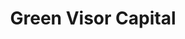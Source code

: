 ---
layout: firm_page
title: "Green Visor Capital"
id: "greenvisorcapital.com"
permalink: "/greenvisorcapitalgreenvisorcapital.com/"
website: "https://www.greenvisorcapital.com"
offices: "San Francisco (United States), New York City (United States), Seattle (United States)"
investment_stages: "Seed, Series A"
portfolio_companies: "Flutterwave, RentSpree, Nowsta, OneChronos, Simpl, Polygon, Order.co, Imandra, Notabene, Lendtable"
portfolio_link: "https://www.greenvisorcapital.com/portfolio"
investment_markets: "Financial Services, Fintech"
founded_year: "2013"
description: "Green Visor Capital invests in passionate founders solving important problems in financial services. They leverage their extensive experience in finance to back the best entrepreneurs in fintech. The firm invests globally."
linkedin: "https://www.linkedin.com/company/green-visor-capital-gp-i-llc"
twitter: ""
instagram: ""
team_page: "https://www.greenvisorcapital.com/team"
investor_type: "Venture Capital"
crunchbase: ""
pitchbook: "https://pitchbook.com/profiles/investor/62320-15"

# SEO Optimization
meta_title: "Green Visor Capital - VC Firm - projectstartups.com"
meta_description: "Green Visor Capital, Green Visor Capital invests in passionate founders solving important problems in financial services. They leverage their extensive experience in finan..."
meta_keywords: "Green Visor Capital, Financial Services, Fintech, VC firm, venture capital, startup investor, projectstartups.com"
canonical_url: "https://vc.projectstartups.com/greenvisorcapitalgreenvisorcapital.com/"
---